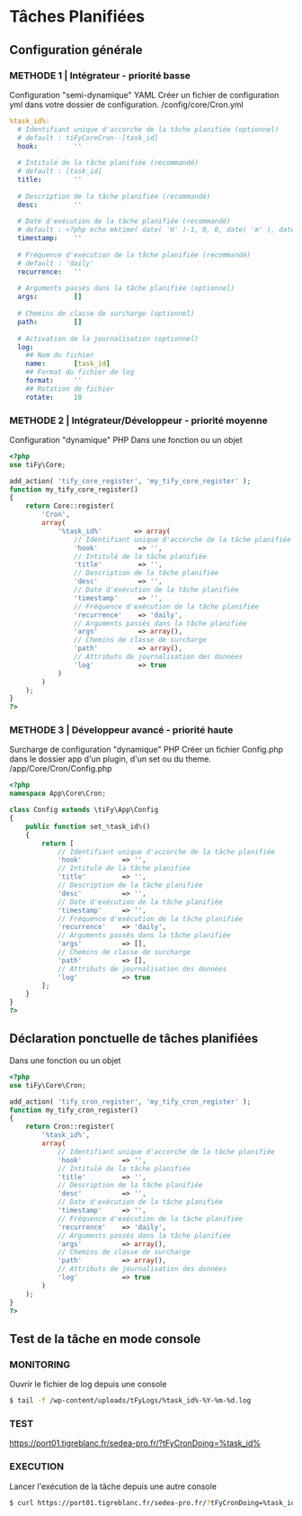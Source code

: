 # Tâches Planifiées

## Configuration générale

### METHODE 1 | Intégrateur - priorité basse

Configuration "semi-dynamique" YAML 
Créer un fichier de configuration yml dans votre dossier de configuration.
/config/core/Cron.yml

```yml
%task_id%:
  # Identifiant unique d'accorche de la tâche planifiée (optionnel)
  # default : tiFyCoreCron--[task_id]
  hook:         ''
  
  # Intitulé de la tâche planifiée (recommandé)
  # default : [task_id]
  title:        ''
  
  # Description de la tâche planifiée (recommandé)
  desc:         ''
  
  # Date d'exécution de la tâche planifiée (recommandé)
  # default : <?php echo mktime( date( 'H' )-1, 0, 0, date( 'm' ), date( 'd' ), date( 'Y' ) );?>
  timestamp:    ''
  
  # Fréquence d'exécution de la tâche planifiée (recommandé)
  # default : 'daily'
  recurrence:   ''
  
  # Arguments passés dans la tâche planifiée (optionnel)
  args:         []
            
  # Chemins de classe de surcharge (optionnel)
  path:         []
  
  # Activation de la journalisation (optionnel)
  log:
    ## Nom du fichier
    name:       [task_id]
    ## Format du fichier de log
    format:     ''
    ## Rotation de fichier
    rotate:     10
```

### METHODE 2 | Intégrateur/Développeur - priorité moyenne

Configuration "dynamique" PHP 
Dans une fonction ou un objet

```php
<?php
use tiFy\Core;

add_action( 'tify_core_register', 'my_tify_core_register' );
function my_tify_core_register()
{
    return Core::register(
        'Cron',
        array(
            '%task_id%'        => array(
                // Identifiant unique d'accorche de la tâche planifiée
                'hook'          => '',
                // Intitulé de la tâche planifiée
                'title'         => '',
                // Description de la tâche planifiée
                'desc'          => '',
                // Date d'exécution de la tâche planifiée
                'timestamp'     => '',
                // Fréquence d'exécution de la tâche planifiée
                'recurrence'    => 'daily',
                // Arguments passés dans la tâche planifiée
                'args'          => array(),
                // Chemins de classe de surcharge
                'path'          => array(),
                // Attributs de journalisation des données
                'log'           => true
            )
        )
    );
}
?>
```

### METHODE 3 | Développeur avancé - priorité haute

Surcharge de configuration "dynamique" PHP
Créer un fichier Config.php dans le dossier app d'un plugin, d'un set ou du theme.
/app/Core/Cron/Config.php

```php
<?php
namespace App\Core\Cron;

class Config extends \tiFy\App\Config
{
    public function set_%task_id%()
    {
        return [
            // Identifiant unique d'accorche de la tâche planifiée
            'hook'          => '',
            // Intitulé de la tâche planifiée
            'title'         => '',
            // Description de la tâche planifiée
            'desc'          => '',
            // Date d'exécution de la tâche planifiée
            'timestamp'     => '',
            // Fréquence d'exécution de la tâche planifiée
            'recurrence'    => 'daily',
            // Arguments passés dans la tâche planifiée
            'args'          => [],
            // Chemins de classe de surcharge
            'path'          => [],
            // Attributs de journalisation des données
            'log'           => true
        ];
    }
}
?>
```

## Déclaration ponctuelle de tâches planifiées

Dans une fonction ou un objet

```php
<?php
use tiFy\Core\Cron;

add_action( 'tify_cron_register', 'my_tify_cron_register' );
function my_tify_cron_register()
{
    return Cron::register(
        '%task_id%', 
        array(
            // Identifiant unique d'accorche de la tâche planifiée
            'hook'          => '',
            // Intitulé de la tâche planifiée
            'title'         => '',
            // Description de la tâche planifiée
            'desc'          => '',
            // Date d'exécution de la tâche planifiée
            'timestamp'     => '',
            // Fréquence d'exécution de la tâche planifiée
            'recurrence'    => 'daily',
            // Arguments passés dans la tâche planifiée
            'args'          => array(),
            // Chemins de classe de surcharge
            'path'          => array(),
            // Attributs de journalisation des données
            'log'           => true
        )
    );
}
?>
```

## Test de la tâche en mode console

### MONITORING

Ouvrir le fichier de log depuis une console

```bash
$ tail -f /wp-content/uploads/tFyLogs/%task_id%-%Y-%m-%d.log
```

### TEST

https://port01.tigreblanc.fr/sedea-pro.fr/?tFyCronDoing=%task_id%

### EXECUTION 

Lancer l'exécution de la tâche depuis une autre console
 
```bash
$ curl https://port01.tigreblanc.fr/sedea-pro.fr/?tFyCronDoing=%task_id%
```



